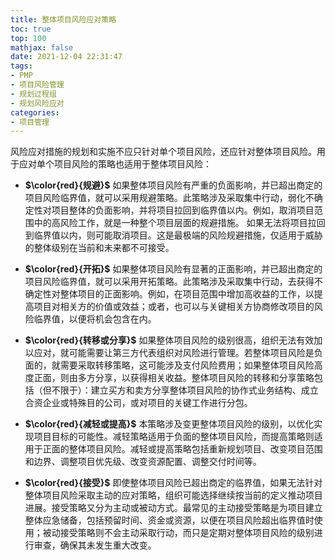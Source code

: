 ```yaml
---
title: 整体项目风险应对策略
toc: true
top: 100
mathjax: false
date: 2021-12-04 22:31:47
tags:
- PMP
- 项目风险管理
- 规划过程组
- 规划风险应对
categories:
- 项目管理
---
```

风险应对措施的规划和实施不应只针对单个项目风险，还应针对整体项目风险。用于应对单个项目风险的策略也适用于整体项目风险：

- **$\color{red}{规避}$** 如果整体项目风险有严重的负面影响，并已超出商定的项目风险临界值，就可以采用规避策略。此策略涉及采取集中行动，弱化不确定性对项目整体的负面影响，并将项目拉回到临界值以内。例如，取消项目范围中的高风险工作，就是一种整个项目层面的规避措施。
如果无法将项目拉回到临界值以内，则可能取消项目。这是最极端的风险规避措施，仅适用于威胁的整体级别在当前和未来都不可接受。

- **$\color{red}{开拓}$** 如果整体项目风险有显著的正面影响，并已超出商定的项目风险临界值，就可以采用开拓策略。此策略涉及采取集中行动，去获得不确定性对整体项目的正面影响。例如，在项目范围中增加高收益的工作，以提高项目对相关方的价值或效益；或者，也可以与关键相关方协商修改项目的风险临界值，以便将机会包含在内。
- **$\color{red}{转移或分享}$** 如果整体项目风险的级别很高，组织无法有效加以应对，就可能需要让第三方代表组织对风险进行管理。若整体项目风险是负面的，就需要采取转移策略，这可能涉及支付风险费用；如果整体项目风险高度正面，则由多方分享，以获得相关收益。整体项目风险的转移和分享策略包括（但不限于）：建立买方和卖方分享整体项目风险的协作式业务结构、成立合资企业或特殊目的公司，或对项目的关键工作进行分包。
- **$\color{red}{减轻或提高}$** 本策略涉及变更整体项目风险的级别，以优化实现项目目标的可能性。减轻策略适用于负面的整体项目风险，而提高策略则适用于正面的整体项目风险。减轻或提高策略包括重新规划项目、改变项目范围和边界、调整项目优先级、改变资源配置、调整交付时间等。
- **$\color{red}{接受}$** 即使整体项目风险已超出商定的临界值，如果无法针对整体项目风险采取主动的应对策略，组织可能选择继续按当前的定义推动项目进展。接受策略又分为主动或被动方式。最常见的主动接受策略是为项目建立整体应急储备，包括预留时间、资金或资源，以便在项目风险超出临界值时使用；被动接受策略则不会主动采取行动，而只是定期对整体项目风险的级别进行审查，确保其未发生重大改变。
